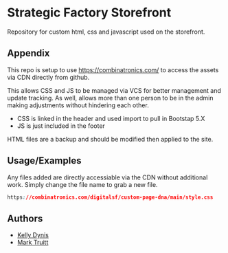 
# Strategic Factory Storefront

Repository for custom html, css and javascript used on the storefront.




## Appendix

This repo is setup to use https://combinatronics.com/ to access the assets via CDN directly from github. 

This allows CSS and JS to be managed via VCS for better management and update tracking. As well, allows more than one person to be in the admin making adjustments without hindering each other. 
* CSS is linked in the header and used import to pull in Bootstap 5.X
* JS is just included in the footer

HTML files are a backup and should be modified then applied to the site.
## Usage/Examples

Any files added are directly accessiable via the CDN without additional work. Simply change the file name to grab a new file. 

```css
https://combinatronics.com/digitalsf/custom-page-dna/main/style.css
```


## Authors

- [Kelly Dynis](https://github.com/kdynis)
- [Mark Truitt](https://github.com/mtruitt)

